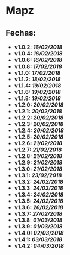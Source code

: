# Mapz

## Fechas:

* __v1.0.2:__ ___16/02/2018___
* __v1.0.4:__ ___16/02/2018___
* __v1.0.6:__ ___16/02/2018___
* __v1.0.8:__ ___17/02/2018___
* __v1.1.0:__ ___17/02/2018___
* __v1.1.2:__ ___18/02/2018___
* __v1.1.4:__ ___19/02/2018___
* __v1.1.6:__ ___19/02/2018___
* __v1.1.8:__ ___19/02/2018___
* __v1.2.0:__ ___20/02/2018___
* __v1.2.1:__ ___20/02/2018___
* __v1.2.2:__ ___20/02/2018___
* __v1.2.3:__ ___20/02/2018___
* __v1.2.4:__ ___20/02/2018___
* __v1.2.5:__ ___20/02/2018___
* __v1.2.6:__ ___21/02/2018___
* __v1.2.7:__ ___21/02/2018___
* __v1.2.8:__ ___21/02/2018___
* __v1.2.9:__ ___21/02/2018___
* __v1.3.0:__ ___21/02/2018___
* __v1.3.1:__ ___23/02/2018___
* __v1.3.2:__ ___24/02/2018___
* __v1.3.3:__ ___24/02/2018___
* __v1.3.4:__ ___24/02/2018___
* __v1.3.5:__ ___24/02/2018___
* __v1.3.6:__ ___26/02/2018___
* __v1.3.7:__ ___27/02/2018___
* __v1.3.8:__ ___01/03/2018___
* __v1.3.9:__ ___01/03/2018___
* __v1.4.0:__ ___02/03/2018___
* __v1.4.1:__ ___03/03/2018___
* __v1.4.2:__ ___04/03/2018___
